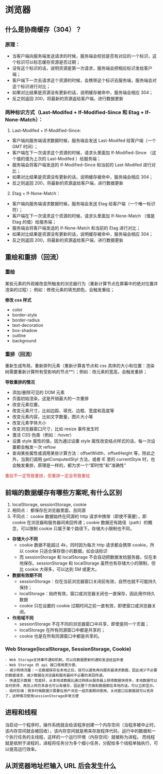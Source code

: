 # 浏览器

## 什么是协商缓存（304）？

### 原理：

- 当客户端向服务端发送请求的时候，服务端会校验是否有对应的一个标识，这个标识可以标志缓存资源是否过期；
- 没有这个标识的话，说明资源是第一次请求，服务端会把相应标识发给客户端；
- 客户端下一次去请求这个资源的时候，会携带这个标识去服务端，服务端会对这个标识进行对比；
- 如果对比结果是资源没有更新的话，说明缓存被命中，服务端会相应 304；
- 反之则返回 200，将最新的资源返给客户端，进行数据更新

### 两种标识方式（Last-Modifed + If-Modified-Since 和 Etag + If-None-Match）：

1. Last-Modifed + If-Modified-Since:

- 客户端向服务端请求数据时候，服务端会发送 Last-Modifed 给客户端（一个 GMT 时间）；
- 客户端在下一次请求这个资源的时候，请求头里面加 If-Modified-Since （这个值的值为上次的 Last-Modifed ）给服务端；
- 服务端会将客户端发送的 If-Modified-Since 和当前的 Last-Modifed 进行对比；
- 如果对比结果是资源没有更新的话，说明缓存被命中，服务端会相应 304；
- 反之则返回 200，将最新的资源返给客户端，进行数据更新

2. Etag + If-None-Match：

- 客户端向服务端请求数据时候，服务端会发送 Etag 给客户端（一个唯一标识符）；
- 客户端在下一次请求这个资源的时候，请求头里面加 If-None-Match （值是 Etag 的值）给服务端；
- 服务端会将客户端发送的 If-None-Match 和当前的 Etag 进行对比；
- 如果对比结果是资源没有更新的话，说明缓存被命中，服务端会相应 304；
- 反之则返回 200，将最新的资源返给客户端，进行数据更新

## 重绘和重排（回流）

### 重绘

某些元素的外观被改变所触发的浏览器行为（重新计算节点在屏幕中的绝对位置并渲染的过程）； 例如：修改元素的填充颜色，会触发重绘；

**修改 css 样式**

- color
- border-style
- border-radius
- text-decoration
- box-shadow
- outline
- background

### 重排（回流）

重新生成布局，重新排列元素（重新计算各节点和 css 具体的大小和位置：渲染树需要重新计算所有受影响的节点\*\*）；例如：改元素的宽高，会触发重排；

**导致重排的情况**

- 添加/删除可见的 DOM 元素
- 页面初始渲染，这是开销最大的一次重排
- 改变元素位置，
- 改变元素尺寸，比如边距、填充、边框、宽度和高度等
- 改变元素内容，比如文字数量，图片大小等
- 改变元素字体大小
- 改变浏览器窗口尺寸，比如 resize 事件发生时
- 激活 CSS 伪类（例如：:hover）
- 设置 style 属性的值，因为通过设置 style 属性改变结点样式的话，每一次设置都会触发一次 reflow
- 查询某些属性或调用某些计算方法：offsetWidth、offsetHeight 等，除此之外，当我们调用 getComputedStyl 方法，或者 IE 里的 currentStyle 时，也会触发重排，原理是一样的，都为求一个“即时性”和“准确性”

<font  color=#CC3333>重绘不一定导致重排，但重排一定会导致重绘</font>

## 前端的数据缓存有哪些方案呢,有什么区别

1. localStorage, sessionStorage, cookie
2. 相同点： 都保存在浏览器里面，且同源
3. 不同点：
   cookie 数据始终在同源的 http 请求中携带（即使不需要），即 cookie 在浏览器和服务器间来回传递；cookie 数据还有路径（path）的概念，可以限制 cookie 只属于某个路径下。存储大小限制也不同，

- **存储大小不同**
  - cookie 数据不能超过 4k，同时因为每次 http 请求都会携带 cookie，所以 cookie 只适合保存很小的数据，如会话标识
  - 而 sessionStorage 和 localStorage 不会自动把数据发给服务器，仅在本地保存。sessionStorage 和 localStorage 虽然也有存储大小的限制，但比 cookie 大得多，可以达到 5M 或更大。
- **数据有效期不同**
  - sessionStorage：仅在当前浏览器窗口关闭前有效，自然也就不可能持久保持；
  - localStorage：始终有效，窗口或浏览器关闭也一直保存，因此用作持久数据
  - cookie 只在设置的 cookie 过期时间之前一直有效，即使窗口或浏览器关闭。
- **作用域不同**
  - sessionStorage 不在不同的浏览器窗口中共享，即使是同一个页面；
  - localStorage 在所有同源窗口中都是共享的；
  - cookie 也是在所有同源窗口中都是共享的。

### Web Storage(localStorage, SessionStorage, Cookie)

    - Web Storage支持事件通知机制，可以将数据更新的通知发送给监听者
    - Web Storage 的 api 接口使用更方便。
    - 减少网络流量：一旦数据保存在本地之后，就可以避免再向服务器请求数据，因此减少不必要的数据请求，减少数据在浏览器和服务器间不必要的来回传递。
    - 快速显示数据：性能好，从本地读数据比通过网络从服务器上获得数据快得多，本地数据可以及时获得，再加上网页本身也可以有缓存，因此整个页面和数据都在本地的话，可以立即显示。
    - 临时存储：很多时候数据只需要在用户浏览一组页面期间使用，关闭窗口后数据就可以丢弃了，这种情况使用sessionStorage非常方便

## 进程和线程

当启动一个程序时，操作系统就会给该程序创建一个内存空间（当程序被中止时，该内存空间就会被回收），该内存空间就是用来存放程序代码，运行中的数据和一个执行任务的主线程，这样的一个运行环境（内存空间）就被称为进程。
而线程就是依附于进程的，进程将任务分为多个细小任务，分配给多个线程单独执行，可以提高运行效率。

## 从浏览器地址栏输入 URL 后会发生什么
